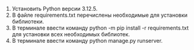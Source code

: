 1. Установить Python версии 3.12.5.
2. В файле requirements.txt перечислены необходимые для установки библиотеки.
3. В терминале ввести команду python -m pip install -r requirements.txt для установки всех необходимых библиотек.
4. В терминале ввести команду python manage.py runserver.